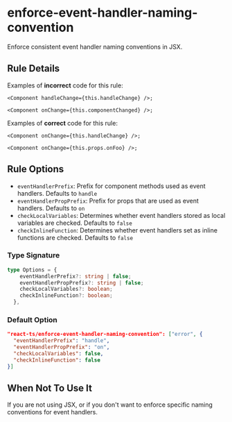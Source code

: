 # enforce-event-handler-naming-convention

Enforce consistent event handler naming conventions in JSX.

## Rule Details

Examples of **incorrect** code for this rule:

```tsx
<Component handleChange={this.handleChange} />;
```

```tsx
<Component onChange={this.componentChanged} />;
```

Examples of **correct** code for this rule:

```tsx
<Component onChange={this.handleChange} />;
```

```tsx
<Component onChange={this.props.onFoo} />;
```

## Rule Options

- `eventHandlerPrefix`: Prefix for component methods used as event handlers. Defaults to `handle`
- `eventHandlerPropPrefix`: Prefix for props that are used as event handlers. Defaults to `on`
- `checkLocalVariables`: Determines whether event handlers stored as local variables are checked. Defaults to `false`
- `checkInlineFunction`: Determines whether event handlers set as inline functions are checked. Defaults to `false`

### Type Signature

```ts
type Options = {
    eventHandlerPrefix?: string | false;
    eventHandlerPropPrefix?: string | false;
    checkLocalVariables?: boolean;
    checkInlineFunction?: boolean;
  },
```

### Default Option

```json
"react-ts/enforce-event-handler-naming-convention": ["error", {
  "eventHandlerPrefix": "handle",
  "eventHandlerPropPrefix": "on",
  "checkLocalVariables": false,
  "checkInlineFunction": false
}]
```

## When Not To Use It

If you are not using JSX, or if you don't want to enforce specific naming conventions for event handlers.
